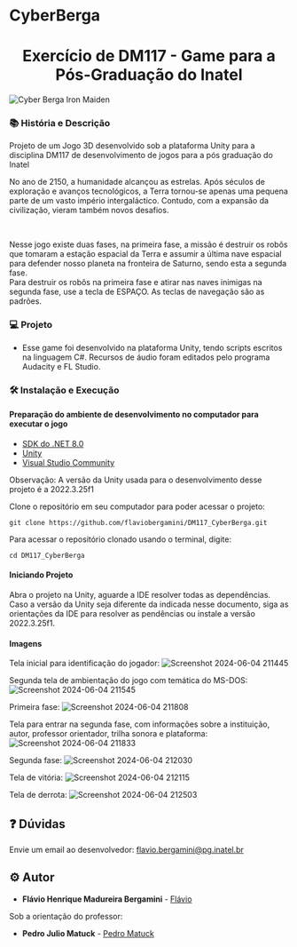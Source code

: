 # CyberBerga


<h1 align="center">Exercício de DM117 - Game para a Pós-Graduação do Inatel</h1>

 ![Cyber Berga Iron Maiden](https://github.com/flaviobergamini/DM117_CyberBerga/assets/38368729/03ab95c0-9012-4c6a-b505-95b21983d6f0)

### :books: História e Descrição
<p>Projeto de um Jogo 3D desenvolvido sob a plataforma Unity para a disciplina DM117 de desenvolvimento de jogos para a pós graduação do Inatel</p>

<p>No ano de 2150, a humanidade alcançou as estrelas. Após séculos de exploração e avanços tecnológicos, a Terra tornou-se apenas uma pequena parte de um vasto império intergaláctico. Contudo, com a expansão da civilização, vieram também novos desafios.</p>
<br>
<p>Nesse jogo existe duas fases, na primeira fase, a missão é destruir os robôs que tomaram a estação espacial da Terra e assumir a última nave espacial para defender nosso planeta na fronteira de Saturno, sendo esta a segunda fase. <br>  
Para destruir os robôs na primeira fase e atirar nas naves inimigas na segunda fase, use a tecla de ESPAÇO. As teclas de navegação são as padrões.                       
</p>

### :computer: Projeto
- Esse game foi desenvolvido na plataforma Unity, tendo scripts escritos na linguagem C#. Recursos de áudio foram editados pelo programa Audacity e FL Studio.

### :hammer_and_wrench: Instalação e Execução
#### Preparação do ambiente de desenvolvimento no computador para executar o jogo
- [SDK do .NET 8.0](https://dotnet.microsoft.com/pt-br/download/dotnet/8.0)
- [Unity](https://unity.com/download)
- [Visual Studio Community](https://visualstudio.microsoft.com/vs/community/)

Observação: A versão da Unity usada para o desenvolvimento desse projeto é a 2022.3.25f1

Clone o repositório em seu computador para poder acessar o projeto:
```
git clone https://github.com/flaviobergamini/DM117_CyberBerga.git
```
Para acessar o repositório clonado usando o terminal, digite: 
```
cd DM117_CyberBerga
```

#### Iniciando Projeto
Abra o projeto na Unity, aguarde a IDE resolver todas as dependências. Caso a versão da Unity seja diferente da indicada nesse documento, siga as orientações da IDE para resolver as pendências ou instale a versão 2022.3.25f1.  


#### Imagens
Tela inicial para identificação do jogador:
![Screenshot 2024-06-04 211445](https://github.com/flaviobergamini/DM117_CyberBerga/assets/38368729/7631c059-0991-4626-bc3f-1a5ef52518c1)

Segunda tela de ambientação do jogo com temática do MS-DOS:
![Screenshot 2024-06-04 211545](https://github.com/flaviobergamini/DM117_CyberBerga/assets/38368729/800da3a5-1a39-4f6e-bc8d-8b2609555f6a)

Primeira fase:
![Screenshot 2024-06-04 211808](https://github.com/flaviobergamini/DM117_CyberBerga/assets/38368729/6ec20bcd-891b-4091-aea5-552bd6d259d7)

Tela para entrar na segunda fase, com informações sobre a instituição, autor, professor orientador, trilha sonora e  plataforma:
![Screenshot 2024-06-04 211833](https://github.com/flaviobergamini/DM117_CyberBerga/assets/38368729/1b3963f6-5c5e-4f5a-b55d-1d9259c83fc1)

Segunda fase:
![Screenshot 2024-06-04 212030](https://github.com/flaviobergamini/DM117_CyberBerga/assets/38368729/eea97da0-16a8-486b-972f-740f6665ecb0)

Tela de vitória:
![Screenshot 2024-06-04 212115](https://github.com/flaviobergamini/DM117_CyberBerga/assets/38368729/f3103d84-3ee6-4379-9ac8-2e3bb5df4175)

Tela de derrota:
![Screenshot 2024-06-04 212503](https://github.com/flaviobergamini/DM117_CyberBerga/assets/38368729/fd499e40-61b2-450f-a27f-749beadbf628)


## :question: Dúvidas
Envie um email ao desenvolvedor: flavio.bergamini@pg.inatel.br

## :gear: Autor

* **Flávio Henrique Madureira Bergamini** - [Flávio](https://github.com/flaviobergamini)

Sob a orientação do professor:
* **Pedro Julio Matuck** - [Pedro Matuck](https://github.com/pjmatuck)





